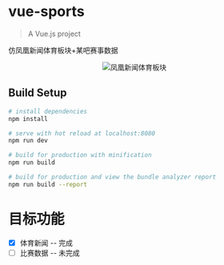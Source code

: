 # vue-sports

> A Vue.js project

仿凤凰新闻体育板块+某吧赛事数据

<p align="center">
  <img src="./src/assets/img/lx.gif" alt="凤凰新闻体育板块" >
</p>

## Build Setup

``` bash
# install dependencies
npm install

# serve with hot reload at localhost:8080
npm run dev

# build for production with minification
npm run build

# build for production and view the bundle analyzer report
npm run build --report
```

# 目标功能
- [x] 体育新闻 -- 完成
- [ ] 比赛数据 -- 未完成
